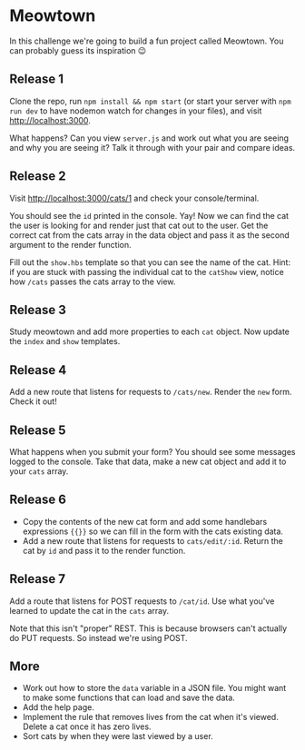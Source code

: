 # Meowtown

In this challenge we're going to build a fun project called Meowtown. You can probably guess its inspiration :wink:


## Release 1

Clone the repo, run `npm install && npm start` (or start your server with `npm run dev` to have nodemon watch for changes in your files), and visit [http://localhost:3000](http://localhost:3000).

What happens? Can you view `server.js` and work out what you are seeing and why you are seeing it? Talk it through with your pair and compare ideas.


## Release 2

Visit [http://localhost:3000/cats/1](http://localhost:3000/cats/1) and check your console/terminal.

You should see the `id` printed in the console. Yay! Now we can find the cat the user is looking for and render just that cat out to the user. Get the correct cat from the cats array in the data object and pass it as the second argument to the render function.

Fill out the `show.hbs` template so that you can see the name of the cat. Hint: if you are stuck with passing the individual cat to the `catShow` view, notice how `/cats` passes the cats array to the view.


## Release 3

Study meowtown and add more properties to each `cat` object. Now update the `index` and `show` templates.


## Release 4

Add a new route that listens for requests to `/cats/new`. Render the `new` form. Check it out!


## Release 5

What happens when you submit your form? You should see some messages logged to the console. Take that data, make a new cat object and add it to your `cats` array.


## Release 6

* Copy the contents of the new cat form and add some handlebars expressions `{{}}` so we can fill in the form with the cats existing data.
* Add a new route that listens for requests to `cats/edit/:id`. Return the cat by `id` and pass it to the render function.


## Release 7

Add a route that listens for POST requests to `/cat/id`. Use what you've learned to update the cat in the `cats` array.

Note that this isn't "proper" REST. This is because browsers can't actually do PUT requests. So instead we're using POST.

## More

* Work out how to store the `data` variable in a JSON file. You might want to make some functions that can load and save the data.
* Add the help page.
* Implement the rule that removes lives from the cat when it's viewed. Delete a cat once it has zero lives.
* Sort cats by when they were last viewed by a user.

